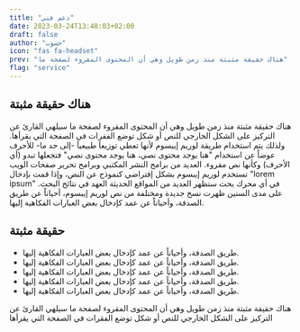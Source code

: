 ```yaml
---
title: "دعم فني"
date: 2023-03-24T13:48:03+02:00
draft: false
author: "حسوب"
icon: "fas fa-headset"
prev: "هناك حقيقة مثبتة منذ زمن طويل وهي أن المحتوى المقروء لصفحة ما"
flag: "service"
---
```


## هناك حقيقة مثبتة

هناك حقيقة مثبتة منذ زمن طويل وهي أن المحتوى المقروء لصفحة ما سيلهي القارئ عن التركيز على الشكل الخارجي للنص أو شكل توضع الفقرات في الصفحة التي يقرأها. ولذلك يتم استخدام طريقة لوريم إيبسوم لأنها تعطي توزيعاَ طبيعياَ -إلى حد ما- للأحرف عوضاً عن استخدام "هنا يوجد محتوى نصي، هنا يوجد محتوى نصي" فتجعلها تبدو (أي الأحرف) وكأنها نص مقروء. العديد من برامح النشر المكتبي وبرامح تحرير صفحات الويب تستخدم لوريم إيبسوم بشكل إفتراضي كنموذج عن النص، وإذا قمت بإدخال "lorem ipsum" في أي محرك بحث ستظهر العديد من المواقع الحديثة العهد في نتائج البحث. على مدى السنين ظهرت نسخ جديدة ومختلفة من نص لوريم إيبسوم، أحياناً عن طريق الصدفة، وأحياناً عن عمد كإدخال بعض العبارات الفكاهية إليها.

## حقيقة مثبتة

- طريق الصدفة، وأحياناً عن عمد كإدخال بعض العبارات الفكاهية إليها.
- طريق الصدفة، وأحياناً عن عمد كإدخال بعض العبارات الفكاهية إليها.
- طريق الصدفة، وأحياناً عن عمد كإدخال بعض العبارات الفكاهية إليها.
- طريق الصدفة، وأحياناً عن عمد كإدخال بعض العبارات الفكاهية إليها.
- طريق الصدفة، وأحياناً عن عمد كإدخال بعض العبارات الفكاهية إليها.

هناك حقيقة مثبتة منذ زمن طويل وهي أن المحتوى المقروء لصفحة ما سيلهي القارئ عن التركيز على الشكل الخارجي للنص أو شكل توضع الفقرات في الصفحة التي يقرأها


